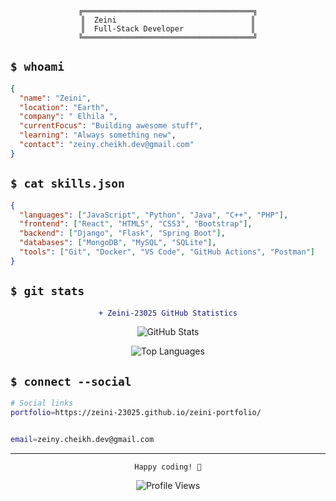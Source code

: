 <div align="center">

```ascii
╔══════════════════════════════════════╗
║  Zeini                              ║
║  Full-Stack Developer               ║
╚══════════════════════════════════════╝
```

</div>

## `$ whoami`

```json
{
  "name": "Zeini",
  "location": "Earth",
  "company": " Elhila ",
  "currentFocus": "Building awesome stuff",
  "learning": "Always something new",
  "contact": "zeiny.cheikh.dev@gmail.com"
}
```

## `$ cat skills.json`

```json
{
  "languages": ["JavaScript", "Python", "Java", "C++", "PHP"],
  "frontend": ["React", "HTML5", "CSS3", "Bootstrap"],
  "backend": ["Django", "Flask", "Spring Boot"],
  "databases": ["MongoDB", "MySQL", "SQLite"],
  "tools": ["Git", "Docker", "VS Code", "GitHub Actions", "Postman"]
}
```

## `$ git stats`

<div align="center">

```diff
+ Zeini-23025 GitHub Statistics
```

![GitHub Stats](https://github-readme-stats.vercel.app/api?username=Zeini-23025&show_icons=true&theme=dark&count_private=true)

![Top Languages](https://github-readme-stats.vercel.app/api/top-langs/?username=Zeini-23025&layout=compact&theme=dark)

</div>

## `$ connect --social`

```bash
# Social links
portfolio=https://zeini-23025.github.io/zeini-portfolio/


email=zeiny.cheikh.dev@gmail.com
```

---

<div align="center">

```
Happy coding! 🚀
```

![Profile Views](https://komarev.com/ghpvc/?username=Zeini-23025&color=green&style=flat)

</div>